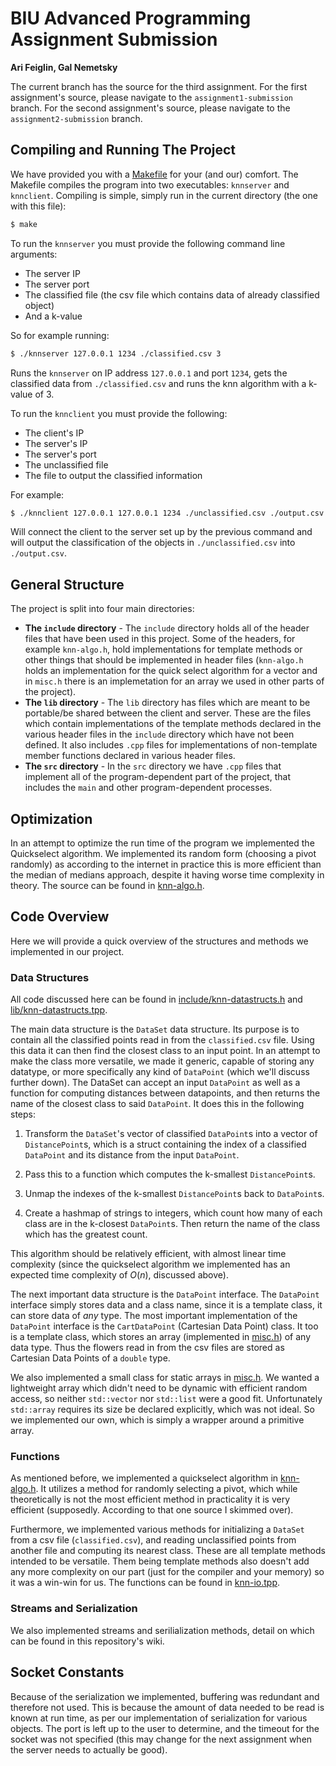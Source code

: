 # BIU Advanced Programming Assignment Submission
**Ari Feiglin, Gal Nemetsky**

The current branch has the source for the third assignment.
For the first assignment's source, please navigate to the `assignment1-submission` branch.
For the second assignment's source, please navigate to the `assignment2-submission` branch.

## Compiling and Running The Project

We have provided you with a [Makefile](./Makefile) for your (and our) comfort.
The Makefile compiles the program into two executables: `knnserver` and `knnclient`.
Compiling is simple, simply run in the current directory (the one with this file):

```bash
$ make
```

To run the `knnserver` you must provide the following command line arguments:

+ The server IP
+ The server port
+ The classified file (the csv file which contains data of already classified object)
+ And a k-value

So for example running:

```bash
$ ./knnserver 127.0.0.1 1234 ./classified.csv 3
```

Runs the `knnserver` on IP address `127.0.0.1` and port `1234`, gets the classified data from `./classified.csv` and runs the knn algorithm with a k-value of 3.

To run the `knnclient` you must provide the following:

+ The client's IP
+ The server's IP
+ The server's port
+ The unclassified file
+ The file to output the classified information

For example:

```bash
$ ./knnclient 127.0.0.1 127.0.0.1 1234 ./unclassified.csv ./output.csv
```

Will connect the client to the server set up by the previous command and will output the classification of the objects in `./unclassified.csv` into `./output.csv`.

## General Structure

The project is split into four main directories:

+ **The `include` directory** - 
    The `include` directory holds all of the header files that have been used in this project.
    Some of the headers, for example `knn-algo.h`, hold implementations for template methods or other things that should be implemented in header files (`knn-algo.h` holds an implementation for the quick select algorithm for a vector and in `misc.h` there is an implemetation for an array we used in other parts of the project).
+ **The `lib` directory** - 
    The `lib` directory has files which are meant to be portable/be shared between the client and server.
    These are the files which contain implementations of the template methods declared in the various header files in the `include` directory which have not been defined.
    It also includes `.cpp` files for implementations of non-template member functions declared in various header files.
+ **The `src` directory** - 
    In the `src` directory we have `.cpp` files that implement all of the program-dependent part of the project, that includes the `main` and other program-dependent processes.

## Optimization

In an attempt to optimize the run time of the program we implemented the Quickselect algorithm.
We implemented its random form (choosing a pivot randomly) as according to the internet in practice this is more efficient than the median of medians approach, despite it having worse time complexity in theory.
The source can be found in [knn-algo.h](./include/knn-algo.h).

## Code Overview

Here we will provide a quick overview of the structures and methods we implemented in our project.

### Data Structures

All code discussed here can be found in [include/knn-datastructs.h](include/knn-datastructs.h) and [lib/knn-datastructs.tpp](lib/knn-datastructs.tpp).

The main data structure is the `DataSet` data structure.
Its purpose is to contain all the classified points read in from the `classified.csv` file.
Using this data it can then find the closest class to an input point.
In an attempt to make the class more versatile, we made it generic, capable of storing any datatype, or more specifically any kind of `DataPoint` (which we'll discuss further down).
The DataSet can accept an input `DataPoint` as well as a function for computing distances between datapoints, and then returns the name of the closest class to said `DataPoint`.
It does this in the following steps:

1.
    Transform the `DataSet`'s vector of classified `DataPoint`s into a vector of `DistancePoint`s, which is a struct containing the index of a classified `DataPoint` and its distance from
    the input `DataPoint`.
2.
    Pass this to a function which computes the k-smallest `DistancePoint`s.

3.
    Unmap the indexes of the k-smallest `DistancePoint`s back to `DataPoint`s.

4.
    Create a hashmap of strings to integers, which count how many of each class are in the k-closest `DataPoint`s.
    Then return the name of the class which has the greatest count.

This algorithm should be relatively efficient, with almost linear time complexity (since the quickselect algorithm we implemented has an expected time complexity of $O(n)$, discussed above).

The next important data structure is the `DataPoint` interface.
The `DataPoint` interface simply stores data and a class name, since it is a template class, it can store data of *any* type.
The most important implementation of the `DataPoint` interface is the `CartDataPoint` (Cartesian Data Point) class.
It too is a template class, which stores an array (implemented in [misc.h](./include/misc.h)) of any data type.
Thus the flowers read in from the csv files are stored as Cartesian Data Points of a `double` type.

We also implemented a small class for static arrays in [misc.h](./include/misc.h).
We wanted a lightweight array which didn't need to be dynamic with efficient random access, so neither `std::vector` nor `std::list` were a good fit.
Unfortunately `std::array` requires its size be declared explicitly, which was not ideal.
So we implemented our own, which is simply a wrapper around a primitive array.

### Functions

As mentioned before, we implemented a quickselect algorithm in [knn-algo.h](./include/knn-algo.h).
It utilizes a method for randomly selecting a pivot, which while theoretically is not the most efficient method in practicality it is very efficient (supposedly. According to that one source I skimmed over).

Furthermore, we implemented various methods for initializing a `DataSet` from a csv file (`classified.csv`), and reading unclassified points from another file and computing its nearest class.
These are all template methods intended to be versatile.
Them being template methods also doesn't add any more complexity on our part (just for the compiler and your memory) so it was a win-win for us.
The functions can be found in [knn-io.tpp](./lib/knn-io.tpp).

### Streams and Serialization

We also implemented streams and serilialization methods, detail on which can be found in this repository's wiki.

## Socket Constants

Because of the serialization we implemented, buffering was redundant and therefore not used.
This is because the amount of data needed to be read is known at run time, as per our implementation of serialization for various objects.
The port is left up to the user to determine, and the timeout for the socket was not specified (this may change for the next assignment when the server needs to actually be good).

